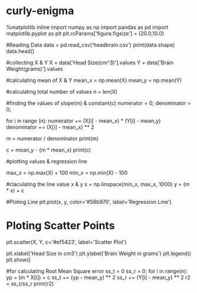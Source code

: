 # curly-enigma
%matplotlib inline
import numpy as np
import pandas as pd
import matplotlib.pyplot as plt
plt.rcParams['figure.figsize'] = (20.0,10.0)

#Reading Data
data = pd.read_csv('headbrain.csv')
print(data.shape)
data.head()

#collecting X & Y
X = data['Head Size(cm^3)'].values
Y = data['Brain Weight(grams)'].values

#calculating mean of X & Y
mean_x = np.mean(X)
mean_y = np.mean(Y)

#calculating total number of values
n = len(X)

#finding the values of slope(m) & constant(c)
numerator = 0;
denominator = 0;

for i in range (n):
    numerator += (X[i] - mean_x) * (Y[i] - mean_y)
    denominator += (X[i] - mean_x) ** 2
    
m = numerator / denominator
print(m)

c = mean_y - (m * mean_x)
print(c)

#plotting values & regression line

max_x = np.max(X) + 100
min_x = np.min(X) - 100

#claculating the line value x & y
x = np.linspace(min_x, max_x, 1000)
y = (m * x) + c

#Ploting Line
plt.plot(x, y, color='#58b970', label='Regression Line')
# Ploting Scatter Points
plt.scatter(X, Y, c='#ef5423', label='Scatter Plot')

plt.xlabel('Head Size in cm3')
plt.ylabel('Brain Weight in grams')
plt.legend()
plt.show()

#for calculating Root Mean Square error
ss_t = 0
ss_r = 0;
for i in range(n):
    yp = (m * X[i]) + c
    ss_t += (yp - mean_y) ** 2
    ss_r += (Y[i] - mean_y) ** 2
r2 = ss_t/ss_r
print(r2)
